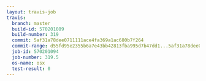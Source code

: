 ```yaml
---
layout: travis-job
travis:
  branch: master
  build-id: 570201089
  build-number: 319
  commit: 5af31a78dee0711111ace4fa369a1ac680b7f264
  commit-range: d55fd95e2355b6a7e43bb42813fba995d7b47dd1...5af31a78dee0711111ace4fa369a1ac680b7f264
  job-id: 570201094
  job-number: 319.5
  os-name: osx
  test-result: 0
---
```

